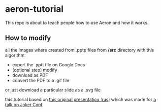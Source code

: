 # aeron-tutorial

This repo is about to teach people how to use Aeron and how it works. 

## How to modify

all the images where created from .pptp files from **/src** directory with this algorithm: 

* export the .pptt file on Google Docs
* (optional step) modify  
* download as PDF 
* convert the PDF to a .gif file

or just download a particular slide as a .svg file


this tutorial based on [this original presentation (rus)](https://docs.google.com/presentation/d/1cvTe5S_ECIBSa6QRpbTQFmt-4bcuhYVTtG9UrzsnitA/edit?usp=sharing) which was made for [a talk on Joker Conf](https://jokerconf.com/en/2020/talks/2mwbdq7eq6y18zrd8baebx/)
